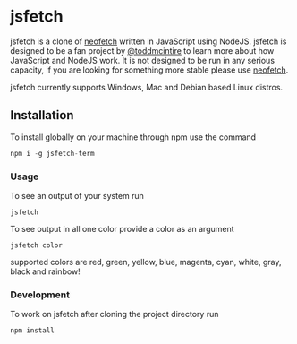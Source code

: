 # jsfetch

jsfetch is a clone of [neofetch](https://github.com/dylanaraps/neofetch) written in JavaScript using NodeJS.
jsfetch is designed to be a fan project by [@toddmcintire](https://github.com/toddmcintire) to learn more about how JavaScript and NodeJS work. It is not designed to be run in any serious capacity, if you are looking for something more stable please use [neofetch](https://github.com/dylanaraps/neofetch).

jsfetch currently supports Windows, Mac and Debian based Linux distros.

## Installation

To install globally on your machine through npm use the command

```JavaScript
npm i -g jsfetch-term
```

### Usage

To see an output of your system run

```Shell
jsfetch
```

To see output in all one color provide a color as an argument

```Shell
jsfetch color
```

supported colors are red, green, yellow, blue, magenta, cyan, white, gray, black and rainbow!

### Development

To work on jsfetch after cloning the project directory run

```JavaScript
npm install
```
